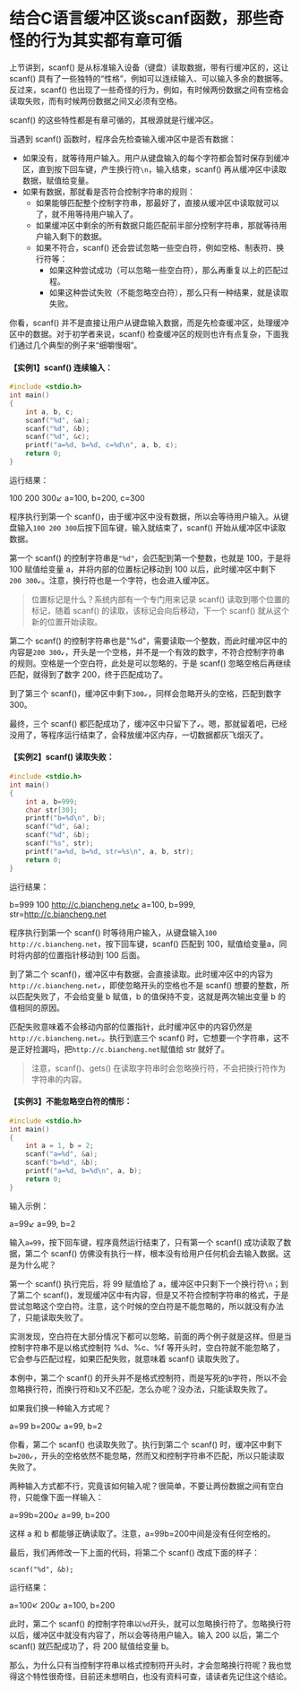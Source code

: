 # 结合C语言缓冲区谈scanf函数，那些奇怪的行为其实都有章可循

上节讲到，scanf() 是从标准输入设备（键盘）读取数据，带有行缓冲区的，这让 scanf() 具有了一些独特的“性格”，例如可以连续输入、可以输入多余的数据等。反过来，scanf() 也出现了一些奇怪的行为，例如，有时候两份数据之间有空格会读取失败，而有时候两份数据之间又必须有空格。

scanf() 的这些特性都是有章可循的，其根源就是行缓冲区。

当遇到 scanf() 函数时，程序会先检查输入缓冲区中是否有数据：

- 如果没有，就等待用户输入。用户从键盘输入的每个字符都会暂时保存到缓冲区，直到按下回车键，产生换行符`\n`，输入结束，scanf() 再从缓冲区中读取数据，赋值给变量。
- 如果有数据，那就看是否符合控制字符串的规则：
  - 如果能够匹配整个控制字符串，那最好了，直接从缓冲区中读取就可以了，就不用等待用户输入了。
  - 如果缓冲区中剩余的所有数据只能匹配前半部分控制字符串，那就等待用户输入剩下的数据。
  - 如果不符合，scanf() 还会尝试忽略一些空白符，例如空格、制表符、换行符等：
    - 如果这种尝试成功（可以忽略一些空白符），那么再重复以上的匹配过程。
    - 如果这种尝试失败（不能忽略空白符），那么只有一种结果，就是读取失败。


你看，scanf() 并不是直接让用户从键盘输入数据，而是先检查缓冲区，处理缓冲区中的数据。对于初学者来说，scanf() 检查缓冲区的规则也许有点复杂，下面我们通过几个典型的例子来“细嚼慢咽”。

#### 【实例1】scanf() 连续输入：

```c
#include <stdio.h>
int main()
{
    int a, b, c;
    scanf("%d", &a);
    scanf("%d", &b);
    scanf("%d", &c);
    printf("a=%d, b=%d, c=%d\n", a, b, c);
    return 0;
}
```

运行结果：

100 200 300↙
a=100, b=200, c=300

程序执行到第一个 scanf()，由于缓冲区中没有数据，所以会等待用户输入。从键盘输入`100 200 300`后按下回车键，输入就结束了，scanf() 开始从缓冲区中读取数据。

第一个 scanf() 的控制字符串是`"%d"`，会匹配到第一个整数，也就是 100，于是将 100 赋值给变量 a，并将内部的位置标记移动到 100 以后，此时缓冲区中剩下` 200 300↙`。注意，换行符也是一个字符，也会进入缓冲区。

> 位置标记是什么？系统内部有一个专门用来记录 scanf() 读取到哪个位置的标记，随着 scanf() 的读取，该标记会向后移动，下一个 scanf() 就从这个新的位置开始读取。

第二个 scanf() 的控制字符串也是"%d"，需要读取一个整数，而此时缓冲区中的内容是`200 300↙`，开头是一个空格，并不是一个有效的数字，不符合控制字符串的规则。空格是一个空白符，此处是可以忽略的，于是 scanf() 忽略空格后再继续匹配，就得到了数字 200，终于匹配成功了。

到了第三个 scanf()，缓冲区中剩下`300↙`，同样会忽略开头的空格，匹配到数字 300。

最终，三个 scanf() 都匹配成功了，缓冲区中只留下了`↙`。嗯，那就留着吧，已经没用了，等程序运行结束了，会释放缓冲区内存，一切数据都灰飞烟灭了。

#### 【实例2】scanf() 读取失败：

```c
#include <stdio.h>
int main()
{
    int a, b=999;
    char str[30];
    printf("b=%d\n", b);
    scanf("%d", &a);
    scanf("%d", &b);
    scanf("%s", str);
    printf("a=%d, b=%d, str=%s\n", a, b, str);
    return 0;
}
```

运行结果：

b=999
100 http://c.biancheng.net↙
a=100, b=999, str=http://c.biancheng.net

程序执行到第一个 scanf() 时等待用户输入，从键盘输入`100 http://c.biancheng.net`，按下回车键，scanf() 匹配到 100，赋值给变量a，同时将内部的位置指针移动到 100 后面。

到了第二个 scanf()，缓冲区中有数据，会直接读取。此时缓冲区中的内容为`http://c.biancheng.net↙`，即使忽略开头的空格也不是 scanf() 想要的整数，所以匹配失败了，不会给变量 b 赋值，b 的值保持不变，这就是两次输出变量 b 的值相同的原因。

匹配失败意味着不会移动内部的位置指针，此时缓冲区中的内容仍然是`http://c.biancheng.net↙`。执行到底三个 scanf() 时，它想要一个字符串，这不是正好捡漏吗，把`http://c.biancheng.net`赋值给 str 就好了。

> 注意，scanf()、gets() 在读取字符串时会忽略换行符，不会把换行符作为字符串的内容。

#### 【实例3】不能忽略空白符的情形：

```c
#include <stdio.h>
int main()
{
    int a = 1, b = 2;
    scanf("a=%d", &a);
    scanf("b=%d", &b);
    printf("a=%d, b=%d\n", a, b);
    return 0;
}
```

输入示例：

a=99↙
a=99, b=2

输入`a=99`，按下回车键，程序竟然运行结束了，只有第一个 scanf() 成功读取了数据，第二个 scanf() 仿佛没有执行一样，根本没有给用户任何机会去输入数据。这是为什么呢？

第一个 scanf() 执行完后，将 99 赋值给了 a，缓冲区中只剩下一个换行符`\n`；到了第二个 scanf()，发现缓冲区中有内容，但是又不符合控制字符串的格式，于是尝试忽略这个空白符。注意，这个时候的空白符是不能忽略的，所以就没有办法了，只能读取失败了。

实测发现，空白符在大部分情况下都可以忽略，前面的两个例子就是这样。但是当控制字符串不是以格式控制符 %d、%c、%f 等开头时，空白符就不能忽略了，它会参与匹配过程，如果匹配失败，就意味着 scanf() 读取失败了。

本例中，第二个 scanf() 的开头并不是格式控制符，而是写死的`b`字符，所以不会忽略换行符，而换行符和`b`又不匹配，怎么办呢？没办法，只能读取失败了。

如果我们换一种输入方式呢？

a=99 b=200↙
a=99, b=2

你看，第二个 scanf() 也读取失败了。执行到第二个 scanf() 时，缓冲区中剩下` b=200↙`，开头的空格依然不能忽略，然而又和控制字符串不匹配，所以只能读取失败了。

两种输入方式都不行，究竟该如何输入呢？很简单，不要让两份数据之间有空白符，只能像下面一样输入：

a=99b=200↙
a=99, b=200

这样 a 和 b 都能够正确读取了。注意，a=99b=200中间是没有任何空格的。

最后，我们再修改一下上面的代码，将第二个 scanf() 改成下面的样子：

```
scanf("%d", &b);
```

运行结果：

a=100↙
200↙
a=100, b=200

此时，第二个 scanf() 的控制字符串以`%d`开头，就可以忽略换行符了。忽略换行符以后，缓冲区中就没有内容了，所以会等待用户输入。输入 200 以后，第二个 scanf() 就匹配成功了，将 200 赋值给变量 b。

那么，为什么只有当控制字符串以格式控制符开头时，才会忽略换行符呢？我也觉得这个特性很奇怪，目前还未想明白，也没有资料可查，请读者先记住这个结论。